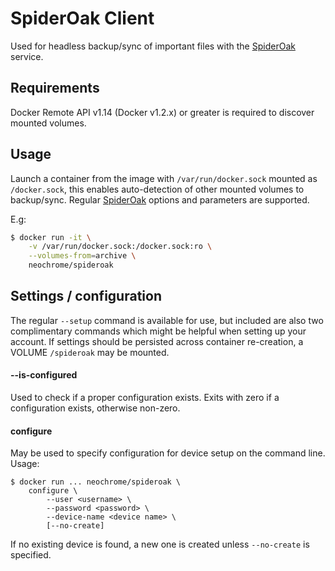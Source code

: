 # SpiderOak Client
Used for headless backup/sync of important files with the [SpiderOak] service.

## Requirements
Docker Remote API v1.14 (Docker v1.2.x) or greater is required to discover mounted volumes.

## Usage
Launch a container from the image with `/var/run/docker.sock` mounted as `/docker.sock`,
this enables auto-detection of other mounted volumes to backup/sync.
Regular [SpiderOak] options and parameters are supported.

E.g:
```sh
$ docker run -it \
	-v /var/run/docker.sock:/docker.sock:ro \
	--volumes-from=archive \
	neochrome/spideroak
```

## Settings / configuration
The regular `--setup` command is available for use, but included are also two
complimentary commands which might be helpful when setting up your account.
If settings should be persisted across container re-creation, a VOLUME
`/spideroak` may be mounted.

#### --is-configured
Used to check if a proper configuration exists. Exits with zero if a configuration
exists, otherwise non-zero.

#### configure
May be used to specify configuration for device setup on the command line.
Usage:
```
$ docker run ... neochrome/spideroak \
	configure \
		--user <username> \
		--password <password> \
		--device-name <device name> \
		[--no-create]
```
If no existing device is found, a new one is created unless `--no-create` is specified.

[SpiderOak]: https://spideroak.com
